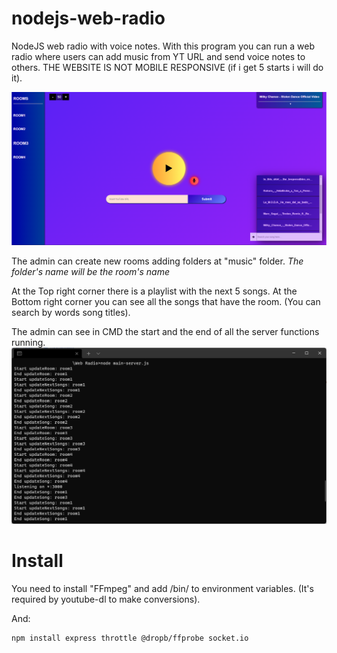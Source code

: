 # nodejs-web-radio
NodeJS web radio with voice notes.
With this program you can run a web radio where users can add music from YT URL and send voice notes to others.
THE WEBSITE IS NOT MOBILE RESPONSIVE (if i get 5 starts i will do it).

![alt text](https://github.com/JBUinfo/nodejs-web-radio/blob/master/Images/MainPage.png?raw=true)

The admin can create new rooms adding folders at "music" folder.
*The folder's name will be the room's name*

At the Top right corner there is a playlist with the next 5 songs.
At the Bottom right corner you can see all the songs that have the room. (You can search by words song titles).

The admin can see in CMD the start and the end of all the server functions running.
![alt text](https://github.com/JBUinfo/nodejs-web-radio/blob/master/Images/Console.png?raw=true)

# Install
You need to install "FFmpeg" and add /bin/ to environment variables. (It's required by youtube-dl to make conversions).

And:

    npm install express throttle @dropb/ffprobe socket.io
    

